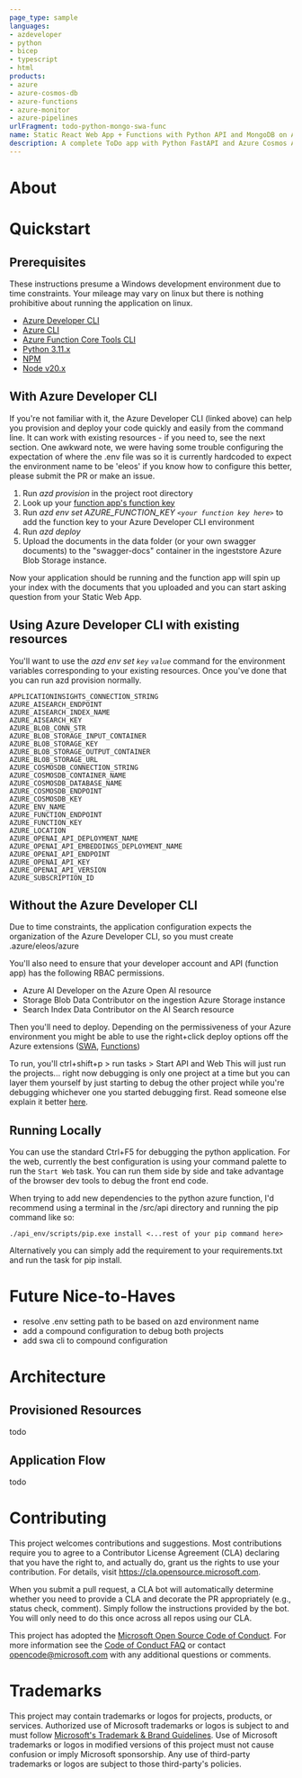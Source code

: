 ```yaml
---
page_type: sample
languages:
- azdeveloper
- python
- bicep
- typescript
- html
products:
- azure
- azure-cosmos-db
- azure-functions
- azure-monitor
- azure-pipelines
urlFragment: todo-python-mongo-swa-func
name: Static React Web App + Functions with Python API and MongoDB on Azure
description: A complete ToDo app with Python FastAPI and Azure Cosmos API for MongoDB for storage. Uses Azure Developer CLI (azd) to build, deploy, and monitor
---
```

<!-- YAML front-matter schema: https://review.learn.microsoft.com/en-us/help/contribute/samples/process/onboarding?branch=main#supported-metadata-fields-for-readmemd -->

# About

# Quickstart

## Prerequisites

These instructions presume a Windows development environment due to time constraints. Your mileage may vary on linux but there is nothing prohibitive about running the application on linux.
- [Azure Developer CLI](https://learn.microsoft.com/en-us/azure/developer/azure-developer-cli/)
- [Azure CLI](https://learn.microsoft.com/en-us/cli/azure/)
- [Azure Function Core Tools CLI](https://learn.microsoft.com/en-us/azure/azure-functions/functions-run-local)
- [Python 3.11.x](https://docs.python.org/3.11/)
- [NPM](https://docs.npmjs.com/)
- [Node v20.x](https://nodejs.org/docs/v20.9.0/api/)

## With Azure Developer CLI

If you're not familiar with it, the Azure Developer CLI (linked above) can help you provision and deploy your code quickly and easily from the command line. It can work with existing resources - if you need to, see the next section. One awkward note, we were having some trouble configuring the expectation of where the .env file was so it is currently hardcoded to expect the environment name to be 'eleos' if you know how to configure this better, please submit the PR or make an issue.

1. Run _azd provision_ in the project root directory
2. Look up your [function app's function key](https://learn.microsoft.com/en-us/azure/azure-functions/security-concepts#function-access-keys) 
3. Run _azd env set AZURE_FUNCTION_KEY `<your function key here>`_ to add the function key to your Azure Developer CLI environment
4. Run _azd deploy_
5. Upload the documents in the data folder (or your own swagger documents) to the "swagger-docs" container in the ingeststore Azure Blob Storage instance.

Now your application should be running and the function app will spin up your index with the documents that you uploaded and you can start asking question from your Static Web App.

## Using Azure Developer CLI with existing resources

You'll want to use the _azd env set `key` `value`_ command for the environment variables corresponding to your existing resources. Once you've done that you can run azd provision normally.
```
APPLICATIONINSIGHTS_CONNECTION_STRING
AZURE_AISEARCH_ENDPOINT
AZURE_AISEARCH_INDEX_NAME
AZURE_AISEARCH_KEY
AZURE_BLOB_CONN_STR
AZURE_BLOB_STORAGE_INPUT_CONTAINER
AZURE_BLOB_STORAGE_KEY
AZURE_BLOB_STORAGE_OUTPUT_CONTAINER
AZURE_BLOB_STORAGE_URL
AZURE_COSMOSDB_CONNECTION_STRING
AZURE_COSMOSDB_CONTAINER_NAME
AZURE_COSMOSDB_DATABASE_NAME
AZURE_COSMOSDB_ENDPOINT
AZURE_COSMOSDB_KEY
AZURE_ENV_NAME
AZURE_FUNCTION_ENDPOINT
AZURE_FUNCTION_KEY
AZURE_LOCATION
AZURE_OPENAI_API_DEPLOYMENT_NAME
AZURE_OPENAI_API_EMBEDDINGS_DEPLOYMENT_NAME
AZURE_OPENAI_API_ENDPOINT
AZURE_OPENAI_API_KEY
AZURE_OPENAI_API_VERSION
AZURE_SUBSCRIPTION_ID
```

## Without the Azure Developer CLI

Due to time constraints, the application configuration expects the organization of the Azure Developer CLI, so you must create .azure/eleos/azure

You'll also need to ensure that your developer account and API (function app) has the following RBAC permissions.

- Azure AI Developer on the Azure Open AI resource
- Storage Blob Data Contributor on the ingestion Azure Storage instance
- Search Index Data Contributor on the AI Search resource

Then you'll need to deploy. Depending on the permissiveness of your Azure environment you might be able to use the right+click deploy options off the Azure extensions ([SWA](https://learn.microsoft.com/en-us/shows/docs-azure/deploy-static-website-to-azure-from-visual-studio-code), [Functions](https://learn.microsoft.com/en-us/azure/azure-functions/functions-develop-vs-code?tabs=node-v4%2Cpython-v2%2Cisolated-process%2Cquick-create&pivots=programming-language-python#republish-project-files))


To run, you'll ctrl+shift+p > run tasks > Start API and Web
This will just run the projects... right now debugging is only one project at a time but you can layer them yourself by just starting to debug the other project while you're debugging whichever one you started debugging first. Read someone else explain it better [here](https://code.visualstudio.com/Docs/editor/debugging#_multitarget-debugging). 

## Running Locally

You can use the standard Ctrl+F5 for debugging the python application. For the web, currently the best configuration is using your command palette to run the `Start Web` task. You can run them side by side and take advantage of the browser dev tools to debug the front end code.

When trying to add new dependencies to the python azure function, I'd recommend using a terminal in the /src/api directory and running the pip command like so:

```
./api_env/scripts/pip.exe install <...rest of your pip command here>
```
Alternatively you can simply add the requirement to your requirements.txt and run the task for pip install.

# Future Nice-to-Haves
- resolve .env setting path to be based on azd environment name
- add a compound configuration to debug both projects
- add swa cli to compound configuration

# Architecture

## Provisioned Resources

todo

## Application Flow

todo

# Contributing

This project welcomes contributions and suggestions.  Most contributions require you to agree to a
Contributor License Agreement (CLA) declaring that you have the right to, and actually do, grant us
the rights to use your contribution. For details, visit https://cla.opensource.microsoft.com.

When you submit a pull request, a CLA bot will automatically determine whether you need to provide
a CLA and decorate the PR appropriately (e.g., status check, comment). Simply follow the instructions
provided by the bot. You will only need to do this once across all repos using our CLA.

This project has adopted the [Microsoft Open Source Code of Conduct](https://opensource.microsoft.com/codeofconduct/).
For more information see the [Code of Conduct FAQ](https://opensource.microsoft.com/codeofconduct/faq/) or
contact [opencode@microsoft.com](mailto:opencode@microsoft.com) with any additional questions or comments.

# Trademarks

This project may contain trademarks or logos for projects, products, or services. Authorized use of Microsoft 
trademarks or logos is subject to and must follow 
[Microsoft's Trademark & Brand Guidelines](https://www.microsoft.com/en-us/legal/intellectualproperty/trademarks/usage/general).
Use of Microsoft trademarks or logos in modified versions of this project must not cause confusion or imply Microsoft sponsorship.
Any use of third-party trademarks or logos are subject to those third-party's policies.
